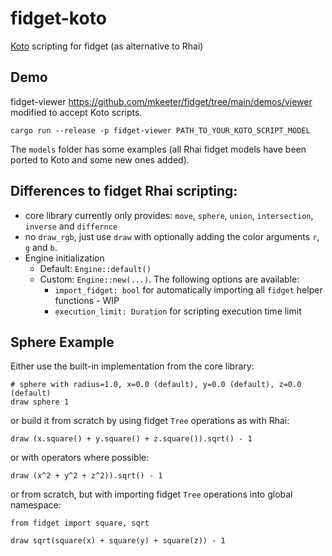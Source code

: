 # fidget-koto
[Koto](https:://koto.dev) scripting for fidget (as alternative to Rhai)

## Demo
fidget-viewer https://github.com/mkeeter/fidget/tree/main/demos/viewer modified to accept Koto scripts.
```Shell
cargo run --release -p fidget-viewer PATH_TO_YOUR_KOTO_SCRIPT_MODEL
```
The `models` folder has some examples (all Rhai fidget models have been ported to Koto and some new ones added).

## Differences to fidget Rhai scripting:
* core library currently only provides: `move`, `sphere`, `union`, `intersection`, `inverse` and `differnce`
* no `draw_rgb`, just use `draw` with optionally adding the color arguments `r`, `g` and `b`.
* Engine initialization
  * Default: `Engine::default()`
  * Custom: `Engine::new(...)`. The following options are available:
    * `import_fidget: bool` for automatically importing all `fidget` helper functions - WIP
    * `execution_limit: Duration` for scripting execution time limit

## Sphere Example
Either use the built-in implementation from the core library:
```koto
# sphere with radius=1.0, x=0.0 (default), y=0.0 (default), z=0.0 (default)
draw sphere 1
```
or build it from scratch by using fidget `Tree` operations as with Rhai:
```koto
draw (x.square() + y.square() + z.square()).sqrt() - 1
```
or with operators where possible:
```koto
draw (x^2 + y^2 + z^2)).sqrt() - 1
```
or from scratch, but with importing fidget `Tree` operations into global namespace:
```koto
from fidget import square, sqrt

draw sqrt(square(x) + square(y) + square(z)) - 1
```
